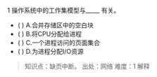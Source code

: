 1
操作系统中的工作集模型与_____ 有关。
- ( ) A.合并存储区中的空白块 
- ( ) B.将CPU分配给进程 
- ( ) C.一个进程访问的页面集合 
- ( ) D.为进程分配I/O资源

> 知识点：缺页中断。
> 出处：网络
> 难度：1
> 解释
